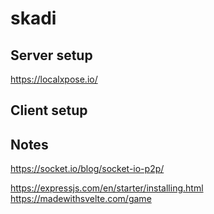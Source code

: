 # skadi


## Server setup

https://localxpose.io/

## Client setup


## Notes
https://socket.io/blog/socket-io-p2p/


https://expressjs.com/en/starter/installing.html
https://madewithsvelte.com/game